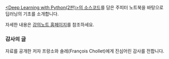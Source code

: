 [&lt;Deep Learning with Python(2판)&gt;의 소스코드](https://github.com/fchollet/deep-learning-with-python-notebooks)를 
담은 주피터 노트북을 바탕으로 딥러닝의 기초를 소개합니다.

자세한 내용은 [강의노트 홈페이지](https://codingalzi.github.io/dlp/)를 참조하세요.

### 감사의 글

자료를 공개한 저자 프랑소와 숄레(Fran&ccedil;ois Chollet)에게 진심어린 감사를 전합니다.
